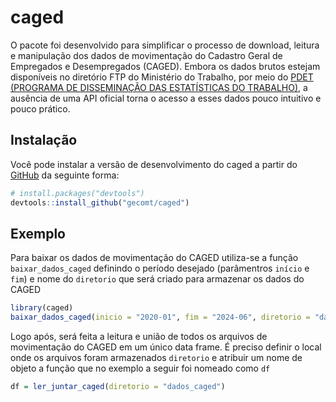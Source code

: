 
<!-- README.md is generated from README.Rmd. Please edit that file -->

# caged

<!-- badges: start -->
<!-- badges: end -->

O pacote foi desenvolvido para simplificar o processo de download,
leitura e manipulação dos dados de movimentação do Cadastro Geral de
Empregados e Desempregados (CAGED). Embora os dados brutos estejam
disponíveis no diretório FTP do Ministério do Trabalho, por meio do
[PDET (PROGRAMA DE DISSEMINAÇÃO DAS ESTATÍSTICAS DO
TRABALHO)](ftp://ftp.mtps.gov.br/pdet/microdados/NOVO%%20CAGED/), a
ausência de uma API oficial torna o acesso a esses dados pouco intuitivo
e pouco prático.

## Instalação

Você pode instalar a versão de desenvolvimento do caged a partir do
[GitHub](https://github.com/) da seguinte forma:

``` r
# install.packages("devtools")
devtools::install_github("gecomt/caged")
```

## Exemplo

Para baixar os dados de movimentação do CAGED utiliza-se a função
`baixar_dados_caged` definindo o período desejado (parâmentros `início`
e `fim`) e nome do `diretorio` que será criado para armazenar os dados
do CAGED

``` r
library(caged)
baixar_dados_caged(inicio = "2020-01", fim = "2024-06", diretorio = "dados_caged")
```

Logo após, será feita a leitura e união de todos os arquivos de
movimentação do CAGED em um único data frame. É preciso definir o local
onde os arquivos foram armazenados `diretorio` e atribuir um nome de
objeto a função que no exemplo a seguir foi nomeado como `df`

``` r
df = ler_juntar_caged(diretorio = "dados_caged") 
```
